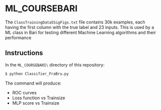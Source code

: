 # ML_COURSEBARI

The `ClassTrainingData5SigFigs.txt` file contains 30k examples, each having the first column with the true label and 23 inputs.
This is used by a ML class in Bari for testing different Machine Learning algorithms and their performance

## Instructions

In the `ML_COURSEBARI\` directory of this repository:

```bash
$ python Classifier_FraBru.py
```

The command will produce:
- ROC curves
- Loss function vs Trainsize 
- MLP score vs Trainsize 
